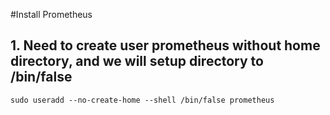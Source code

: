 #Install Prometheus
## 1. Need to create user prometheus without home directory, and we will setup directory to /bin/false
~~~
sudo useradd --no-create-home --shell /bin/false prometheus
~~~
